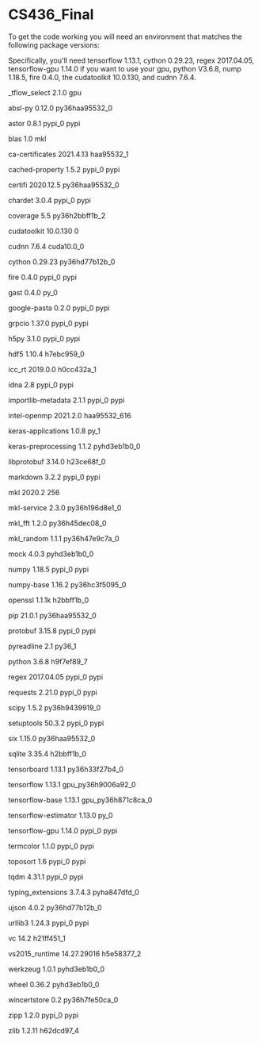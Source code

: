 # CS436_Final

To get the code working you will need an environment that matches the following package versions:

Specifically, you'll need tensorflow 1.13.1, cython 0.29.23, regex 2017.04.05, tensorflow-gpu 1.14.0 if you want to use your gpu, python V3.6.8, nump 1.18.5, fire 0.4.0, the cudatoolkit 10.0.130, and cudnn 7.6.4.


_tflow_select             2.1.0                       gpu

absl-py                   0.12.0           py36haa95532_0

astor                     0.8.1                    pypi_0    pypi

blas                      1.0                         mkl

ca-certificates           2021.4.13            haa95532_1

cached-property           1.5.2                    pypi_0    pypi

certifi                   2020.12.5        py36haa95532_0

chardet                   3.0.4                    pypi_0    pypi

coverage                  5.5              py36h2bbff1b_2

cudatoolkit               10.0.130                      0

cudnn                     7.6.4                cuda10.0_0

cython                    0.29.23          py36hd77b12b_0

fire                      0.4.0                    pypi_0    pypi

gast                      0.4.0                      py_0

google-pasta              0.2.0                    pypi_0    pypi

grpcio                    1.37.0                   pypi_0    pypi

h5py                      3.1.0                    pypi_0    pypi

hdf5                      1.10.4               h7ebc959_0

icc_rt                    2019.0.0             h0cc432a_1

idna                      2.8                      pypi_0    pypi

importlib-metadata        2.1.1                    pypi_0    pypi

intel-openmp              2021.2.0           haa95532_616

keras-applications        1.0.8                      py_1

keras-preprocessing       1.1.2              pyhd3eb1b0_0

libprotobuf               3.14.0               h23ce68f_0

markdown                  3.2.2                    pypi_0    pypi

mkl                       2020.2                      256

mkl-service               2.3.0            py36h196d8e1_0

mkl_fft                   1.2.0            py36h45dec08_0

mkl_random                1.1.1            py36h47e9c7a_0

mock                      4.0.3              pyhd3eb1b0_0

numpy                     1.18.5                   pypi_0    pypi

numpy-base                1.16.2           py36hc3f5095_0

openssl                   1.1.1k               h2bbff1b_0

pip                       21.0.1           py36haa95532_0

protobuf                  3.15.8                   pypi_0    pypi

pyreadline                2.1                      py36_1

python                    3.6.8                h9f7ef89_7

regex                     2017.04.05               pypi_0    pypi

requests                  2.21.0                   pypi_0    pypi

scipy                     1.5.2            py36h9439919_0

setuptools                50.3.2                   pypi_0    pypi

six                       1.15.0           py36haa95532_0

sqlite                    3.35.4               h2bbff1b_0

tensorboard               1.13.1           py36h33f27b4_0

tensorflow                1.13.1          gpu_py36h9006a92_0

tensorflow-base           1.13.1          gpu_py36h871c8ca_0

tensorflow-estimator      1.13.0                     py_0

tensorflow-gpu            1.14.0                   pypi_0    pypi

termcolor                 1.1.0                    pypi_0    pypi

toposort                  1.6                      pypi_0    pypi

tqdm                      4.31.1                   pypi_0    pypi

typing_extensions         3.7.4.3            pyha847dfd_0

ujson                     4.0.2            py36hd77b12b_0

urllib3                   1.24.3                   pypi_0    pypi

vc                        14.2                 h21ff451_1

vs2015_runtime            14.27.29016          h5e58377_2

werkzeug                  1.0.1              pyhd3eb1b0_0

wheel                     0.36.2             pyhd3eb1b0_0

wincertstore              0.2              py36h7fe50ca_0

zipp                      1.2.0                    pypi_0    pypi

zlib                      1.2.11               h62dcd97_4

